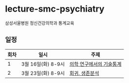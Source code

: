 # lecture-smc-psychiatry

삼성서울병원 정신건강의학과 통계교육 


## 일정 

|회차| 일시  | 주제  |
|---|---|---|
|1| 3월 16일(화) 8-9시  | [의학 연구에서의 기술통계](https://jinseob2kim.github.io/lecture-smc-psychiatry/table1)  |
|2|  3월 23일(화) 8-9시 | [회귀, 생존분석](https://jinseob2kim.github.io/lecture-smc-psychiatry/regression) |
